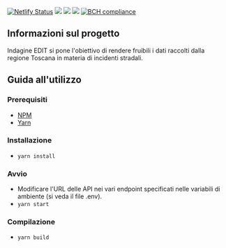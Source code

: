 [![Netlify Status](https://api.netlify.com/api/v1/badges/b0f7c53a-94bc-4ce4-bfd1-3db34603b0fd/deploy-status)](https://app.netlify.com/sites/indagine-edit/deploys)
![](https://github.com/Pinzauti/indagine-edit-frontend/workflows/Node%20CI/badge.svg)
![](https://github.com/Pinzauti/indagine-edit-frontend/workflows/Lint%20Code%20Base/badge.svg)
![](https://github.com/Pinzauti/indagine-edit-frontend/workflows/CodeQL/badge.svg)
[![BCH compliance](https://bettercodehub.com/edge/badge/Pinzauti/indagine-edit-frontend?branch=master)](https://bettercodehub.com/)

## Informazioni sul progetto
Indagine EDIT si pone l'obiettivo di rendere fruibili i dati raccolti dalla regione Toscana in materia di incidenti stradali.
## Guida all'utilizzo

### Prerequisiti

- [NPM](https://github.com/npm/npm)
- [Yarn](https://github.com/yarnpkg/yarn)
### Installazione

- `yarn install`

### Avvio
- Modificare l'URL delle API nei vari endpoint specificati nelle variabili di ambiente (si veda il file .env).
- `yarn start`

### Compilazione

- `yarn build`
